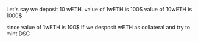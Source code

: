 Let's say we deposit 10 wETH.
value of 1wETH is 100$
value of 10wETH is 1000$

since value of 1wETH is 100$
If we desposit wETH as collateral and try to mint DSC

